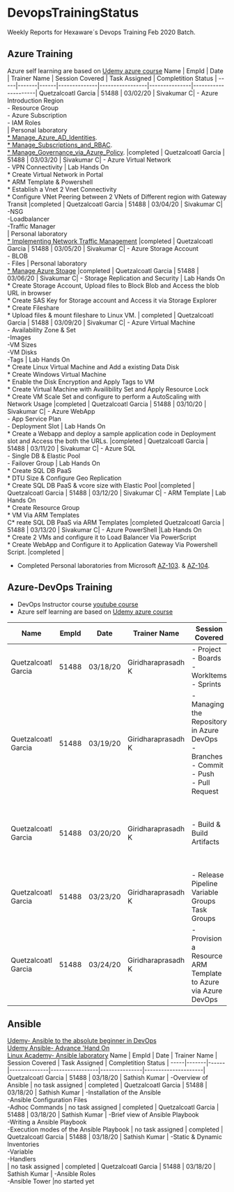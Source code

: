# DevopsTrainingStatus
Weekly Reports for Hexaware´s Devops Training Feb 2020 Batch.

## Azure Training ##
Azure self learning are based on [Udemy azure course](https://eylearning.udemy.com/course/70533-azure/)
Name | EmpId | Date | Trainer Name | Session Covered | Task Assigned | Completition Status |
-----|-------|------|--------------|-----------------|---------------|---------------------|
Quetzalcoatl Garcia | 51488 | 03/02/20 | Sivakumar C| - Azure Introduction Region<br /> - Resource Group<br /> - Azure Subscription<br />  - IAM Roles <br /> | Personal laboratory <br />   [* Manage_Azure_AD_Identities](https://microsoftlearning.github.io/AZ-104-MicrosoftAzureAdministrator/Instructions/Labs/LAB_01-Manage_Azure_AD_Identities.html).<br /> [* Manage_Subscriptions_and_RBAC](https://microsoftlearning.github.io/AZ-104-MicrosoftAzureAdministrator/Instructions/Labs/LAB_02a_Manage_Subscriptions_and_RBAC.html).<br /> [* Manage_Governance_via_Azure_Policy](https://microsoftlearning.github.io/AZ-104-MicrosoftAzureAdministrator/Instructions/Labs/LAB_02b-Manage_Governance_via_Azure_Policy.html). |completed |
Quetzalcoatl Garcia | 51488 | 03/03/20 | Sivakumar C| - Azure Virtual Network<br /> - VPN Connectivity  | Lab Hands On<br /> * Create Virtual Network in Portal<br /> * ARM Template & Powershell<br />  * Establish a Vnet 2 Vnet Connectivity<br />  * Configure VNet Peering between 2 VNets of Different region with Gateway Transit |completed |
Quetzalcoatl Garcia | 51488 | 03/04/20 | Sivakumar C| -NSG<br /> -Loadbalancer<br /> -Traffic Manager<br />| Personal laboratory<br /> [* Implementing Network Traffic Management](https://microsoftlearning.github.io/AZ-104-MicrosoftAzuredministrator/Instructions/Labs/LAB_06-Implement_Network_Traffic_Management.html) |completed |
Quetzalcoatl Garcia | 51488 | 03/05/20 | Sivakumar C| - Azure Storage Account<br /> - BLOB<br /> - Files   | Personal laboratory<br />  [* Manage Azure Stoage](https://microsoftlearning.github.io/AZ-104-MicrosoftAzureAdministrator/Instructions/Labs/LAB_07-Manage_Azure_Storage.html)  |completed |
Quetzalcoatl Garcia | 51488 | 03/06/20 | Sivakumar C| - Storage Replication and Security  | Lab Hands On<br /> * Create Storage Account, Upload files to Block Blob and Access the blob URL in browser<br />  * Create SAS Key for Storage account and Access it via Storage Explorer<br /> * Create Fileshare<br /> * Upload files & mount fileshare to Linux VM. | completed |
Quetzalcoatl Garcia | 51488 | 03/09/20 | Sivakumar C| - Azure Virtual Machine<br /> - Availability Zone & Set<br /> -Images<br /> -VM Sizes<br /> -VM Disks<br /> -Tags | Lab Hands On<br /> * Create Linux Virtual Machine and Add a existing Data Disk<br /> * Create Windows Virtual Machine<br /> * Enable the Disk Encryption and Apply Tags to VM<br />  * Create Virtual Machine with Availibility Set and Apply Resource Lock<br /> * Create VM Scale Set and configure to perform a AutoScaling with Network Usage   |completed |
Quetzalcoatl Garcia | 51488 | 03/10/20 | Sivakumar C| - Azure WebApp<br /> - App Service Plan<br /> - Deployment Slot | Lab Hands On<br /> * Create a Webapp and deploy a sample application code in Deployment slot and Access the both the URLs. |completed |
Quetzalcoatl Garcia | 51488 | 03/11/20 | Sivakumar C| - Azure SQL<br /> - Single DB & Elastic Pool<br /> - Failover Group | Lab Hands On<br /> * Create SQL DB PaaS<br /> * DTU Size & Configure Geo Replication<br /> * Create SQL DB PaaS & vcore size with Elastic Pool  |completed |
Quetzalcoatl Garcia | 51488 | 03/12/20 | Sivakumar C| - ARM Template | Lab Hands On<br /> * Create Resource Group<br /> * VM Via ARM Templates<br /> C* reate SQL DB PaaS via ARM Templates |completed 
Quetzalcoatl Garcia | 51488 | 03/13/20 | Sivakumar C| - Azure PowerShell |Lab Hands On<br /> * Create 2 VMs and configure it to Load Balancer Via PowerScript<br /> * Create WebApp and Configure it to Application Gateway Via Powershell Script.  |completed |


*  Completed Personal laboratories from Microsoft [AZ-103](https://microsoftlearning.github.io/AZ-103-MicrosoftAzureAdministrator/). & [AZ-104](https://microsoftlearning.github.io/AZ-104-MicrosoftAzureAdministrator/). <br />

 
## Azure-DevOps Training ##
- DevOps Instructor course [youtube course](https://www.youtube.com/watch?v=MOZMw5_fBFA) <br />
- Azure self learning are based on [Udemy azure course](https://hexaware.udemy.com/course/azure-devops-for-beginners/learn/lecture/16451864#questions) <br />

Name | EmpId | Date | Trainer Name | Session Covered | Task Assigned | Completition Status |
-----|-------|------|--------------|-----------------|---------------|---------------------|
Quetzalcoatl Garcia | 51488 | 03/18/20 | Giridharaprasadh K | - Project<br /> - Boards<br /> - WorkItems<br /> - Sprints |  |completed |
Quetzalcoatl Garcia | 51488 | 03/19/20 | Giridharaprasadh K | - Managing the Repository in Azure DevOps<br /> - Branches<br/> - Commit<br /> - Push<br /> - Pull Request | [* Git branch straegies applyed to my own git repository](https://github.com/Likarus/DevopsTrainingStatus/tree/Quetza_Garcia_51488)<br /> [* DevOps branc Strategies](https://dev.azure.com/51488/DevOps%20Academy%20Hexaware%20-%20Branch%20strategies)| completed |
Quetzalcoatl Garcia | 51488 | 03/20/20 | Giridharaprasadh K | - Build & Build Artifacts |[* Pipeline -Build and deploy to Azure Kubernetes Service](https://dev.azure.com/51488/Build%20and%20deploy%20to%20Azure%20Kubernetes%20Service)<br /> [* service running](http://52.152.203.121:8080/) | completed |
Quetzalcoatl Garcia | 51488 | 03/23/20 | Giridharaprasadh K | - Release Pipeline Variable Groups Task Groups | | comleted |
Quetzalcoatl Garcia | 51488 | 03/24/20 | Giridharaprasadh K | - Provision a Resource ARM Template to Azure via Azure DevOps | | completed


## Ansible ##
[Udemy- Ansible to the absolute beginner in DevOps](https://hexaware.udemy.com/course/learn-ansible/learn/lecture/16690970#overview/) <br />
[Udemy Ansible- Advance 'Hand On  ](https://hexaware.udemy.com/course/learn-ansible-advanced/learn/)<br />
[Linux Academy- Ansible laboratory](https://app.linuxacademy.com/hands-on-labs/a0936654-61c3-4d94-a58a-84b8c2c5163b?redirect_uri=https:%2F%2Flinuxacademy.com%2Fcp%2Fmodules%2Fview%2Fid%2F372)
Name | EmpId | Date | Trainer Name | Session Covered | Task Assigned | Completition Status |
-----|-------|------|--------------|-----------------|---------------|---------------------|
Quetzalcoatl Garcia | 51488 | 03/18/20 | Sathish Kumar | -Overview of Ansible | no task assigned  | completed |
Quetzalcoatl Garcia | 51488 | 03/18/20 | Sathish Kumar | -Installation of the Ansible<br />
-Ansible Configuration Files<br /> -Adhoc Commands | no task assigned | completed |
Quetzalcoatl Garcia | 51488 | 03/18/20 | Sathish Kumar | -Brief view of Ansible Playbook<br />
-Writing a Ansible Playbook<br /> -Execution modes of the Ansible Playbook | no task assigned  | completed |
Quetzalcoatl Garcia | 51488 | 03/18/20 | Sathish Kumar | -Static & Dynamic Inventories<br /> -Variable<br /> -Handlers<br />
| no task assigned   | completed |
Quetzalcoatl Garcia | 51488 | 03/18/20 | Sathish Kumar | -Ansible Roles<br /> -Ansible Tower   |no started yet 



